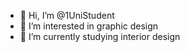 - 👋 Hi, I’m @1UniStudent
- 👀 I’m interested in graphic design
- 🌱 I’m currently studying interior design
